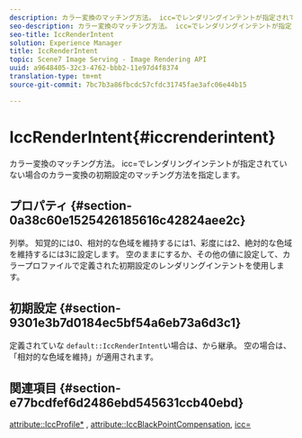 ```yaml
---
description: カラー変換のマッチング方法。 icc=でレンダリングインテントが指定されていない場合のカラー変換の初期設定のマッチング方法を指定します。
seo-description: カラー変換のマッチング方法。 icc=でレンダリングインテントが指定されていない場合のカラー変換の初期設定のマッチング方法を指定します。
seo-title: IccRenderIntent
solution: Experience Manager
title: IccRenderIntent
topic: Scene7 Image Serving - Image Rendering API
uuid: a9648405-32c3-4762-bbb2-11e97d4f8374
translation-type: tm+mt
source-git-commit: 7bc7b3a86fbcdc57cfdc31745fae3afc06e44b15

---
```



# IccRenderIntent{#iccrenderintent}

カラー変換のマッチング方法。 icc=でレンダリングインテントが指定されていない場合のカラー変換の初期設定のマッチング方法を指定します。

## プロパティ {#section-0a38c60e1525426185616c42824aee2c}

列挙。 知覚的には0、相対的な色域を維持するには1、彩度には2、絶対的な色域を維持するには3に設定します。 空のままにするか、その他の値に設定して、カラープロファイルで定義された初期設定のレンダリングインテントを使用します。

## 初期設定 {#section-9301e3b7d0184ec5bf54a6eb73a6d3c1}

定義されていな `default::IccRenderIntent`い場合は、から継承。 空の場合は、「相対的な色域を維持」が適用されます。

## 関連項目 {#section-e77bcdfef6d2486ebd545631ccb40ebd}

[attribute::IccProfile*](../../../../../ir-api/material-cat/image-rendering-api-ref/c-ir-material-catalog/c-ir-attributes-reference/r-ir-iccprofilecmyk.md#reference-55aead2d924847ffbd1be4c46add7127) , [attribute::IccBlackPointCompensation](../../../../../ir-api/material-cat/image-rendering-api-ref/c-ir-material-catalog/c-ir-attributes-reference/r-ir-iccblackpointcompensation.md#reference-d939b0cdf6564baaa88deb1059e3b7f0), [icc=](../../../../../ir-api/http-protocol/image-rendering-api-ref/c-ir-http-protocol-ref/c-ir-http-protocol-command-reference/r-ir-icc.md#reference-86a2fff3cef24982ad2063d977a16e06)
